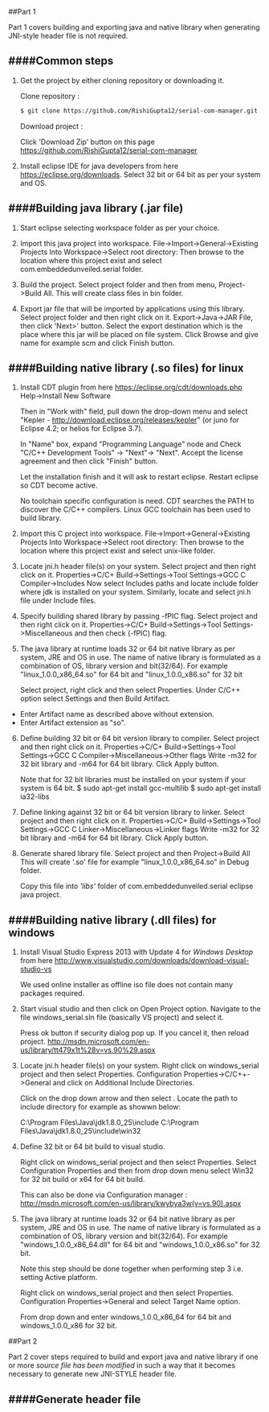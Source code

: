 ##Part 1

Part 1 covers building and exporting java and native library when generating JNI-style header file is not required.

####Common steps
---

1. Get the project by either cloning repository or downloading it.

   Clone repository :
   ```sh
   $ git clone https://github.com/RishiGupta12/serial-com-manager.git
   ```
   Download project :
   
   Click 'Download Zip' button on this page https://github.com/RishiGupta12/serial-com-manager

2. Install eclipse IDE for java developers from here https://eclipse.org/downloads.
   Select 32 bit or 64 bit as per your system and OS.

####Building java library (.jar file)
---

1. Start eclipse selecting workspace folder as per your choice.

2. Import this java project into workspace.
   File->Import->General->Existing Projects Into Workspace->Select root directory:
   Then browse to the location where this project exist and select com.embeddedunveiled.serial folder.
   
3. Build the project.
   Select project folder and then from menu, Project->Build All.
   This will create class files in bin folder.
   
4. Export jar file that will be imported by applications using this library.
   Select project folder and then right click on it.
   Export->Java->JAR File, then click 'Next>' button.
   Select the export destination which is the place where this jar will be placed on file system.
   Click Browse and give name for example scm and click Finish button.

####Building native library (.so files) for linux
---

1. Install CDT plugin from here https://eclipse.org/cdt/downloads.php
   Help->Install New Software
   
   Then in "Work with" field, pull down the drop-down menu and select "Kepler - http://download.eclipse.org/releases/kepler" (or juno for Eclipse 4.2; or helios for Eclipse 3.7).
   
   In "Name" box, expand "Programming Language" node and Check "C/C++ Development Tools" -> "Next"-> "Next".
   Accept the license agreement and then click "Finish" button.
   
   Let the installation finish and it will ask to restart eclipse. Restart eclipse so CDT become active.
   
   No toolchain specific configuration is need. CDT searches the PATH to discover the C/C++ compilers.
   Linux GCC toolchain has been used to build library.

2. Import this C project into workspace.
   File->Import->General->Existing Projects Into Workspace->Select root directory:
   Then browse to the location where this project exist and select unix-like folder.
   
3. Locate jni.h header file(s) on your system.
   Select project and then right click on it.
   Properties->C/C+ Build->Settings->Tool Settings->GCC C Compiler->Includes
   Now select Includes paths and locate include folder where jdk is installed on your system.
   Similarly, locate and select jni.h file under Include files.
   
4. Specify building shared library by passing -fPIC flag.
   Select project and then right click on it.
   Properties->C/C+ Build->Settings->Tool Settings->Miscellaneous and then check (-fPIC) flag.
   
5. The java library at runtime loads 32 or 64 bit native library as per system, JRE and OS in use.
   The name of native library is formulated as a combination of OS, library version and bit(32/64).
   For example "linux_1.0.0_x86_64.so" for 64 bit and "linux_1.0.0_x86.so" for 32 bit
   
   Select project, right click and then select Properties. Under C/C++ option select Settings and
   then Build Artifact. 
  - Enter Artifact name as described above without extension.
  - Enter Artifact extension as "so".
   
6. Define building 32 bit or 64 bit version library to compiler.
   Select project and then right click on it.
   Properties->C/C+ Build->Settings->Tool Settings->GCC C Compiler->Miscellaneous->Other flags
   Write -m32 for 32 bit library and -m64 for 64 bit library.
   Click Apply button.
   
   Note that for 32 bit libraries must be installed on your system if your system is 64 bit.
   $ sudo apt-get install gcc-multilib
   $ sudo apt-get install ia32-libs
   
7. Define linking against 32 bit or 64 bit version library to linker.
   Select project and then right click on it.
   Properties->C/C+ Build->Settings->Tool Settings->GCC C Linker->Miscellaneous->Linker flags
   Write -m32 for 32 bit library and -m64 for 64 bit library.
   Click Apply button.
   
8. Generate shared library file.
   Select project and then Project->Build All
   This will create '.so' file for example "linux_1.0.0_x86_64.so" in Debug folder.
   
   Copy this file into *'libs'* folder of com.embeddedunveiled.serial eclipse java project.
   
####Building native library (.dll files) for windows
---

1. Install Visual Studio Express 2013 with Update 4 for *Windows Desktop* from here
   http://www.visualstudio.com/downloads/download-visual-studio-vs
   
   We used online installer as offline iso file does not contain many packages required.
   
2. Start visual studio and then click on Open Project option.
   Navigate to the file windows_serial.sln file (basically VS project) and select it.
  
   Press ok button if security dialog pop up. If you cancel it, then reload project.
   http://msdn.microsoft.com/en-us/library/tt479x1t%28v=vs.90%29.aspx
  

2. Locate jni.h header file(s) on your system. 
   Right click on windows_serial project and then select Properties.
   Configuration Properties->C/C++->General and click on Additional Include Directories.
   
   Click on the drop down arrow and then select <edit>. Locate the path to include directory for example as showwn below:
   
   C:\Program Files\Java\jdk1.8.0_25\include
   C:\Program Files\Java\jdk1.8.0_25\include\win32
   
3. Define 32 bit or 64 bit build to visual studio.

   Right click on windows_serial project and then select Properties.
   Select Configuration Properties and then from drop down menu select Win32 for 32 bit build or x64 for 64 bit build.
   
   This can also be done via Configuration manager : 
   http://msdn.microsoft.com/en-us/library/kwybya3w(v=vs.90).aspx
   
   
4. The java library at runtime loads 32 or 64 bit native library as per system, JRE and OS in use. The name of native library is formulated as a combination of OS, library version and bit(32/64). For example "windows_1.0.0_x86_64.dll" for 64 bit and "windows_1.0.0_x86.so" for 32 bit.

   Note this step should be done together when performing step 3 i.e. setting Active platform.
   
   Right click on windows_serial project and then select Properties.
   Configuration Properties->General and select Target Name option.
   
   From drop down <edit> and enter windows_1.0.0_x86_64 for 64 bit and windows_1.0.0_x86 for 32 bit.
   
##Part 2

Part 2 cover steps required to build and export java and native library if one or more *source file has been modified* in such a way that it becomes necessary to generate new JNI-STYLE header file.

####Generate header file
---
